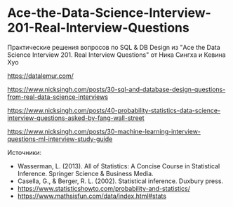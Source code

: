 # Ace-the-Data-Science-Interview-201-Real-Interview-Questions
Практические решения вопросов по SQL & DB Design из "Ace the Data Science Interview 201. Real Interview Questions" от Ника Сингха и Кевина Хуо

https://datalemur.com/

https://www.nicksingh.com/posts/30-sql-and-database-design-questions-from-real-data-science-interviews


https://www.nicksingh.com/posts/40-probability-statistics-data-science-interview-questions-asked-by-fang-wall-street


https://www.nicksingh.com/posts/30-machine-learning-interview-questions-ml-interview-study-guide


Источники:
- Wasserman, L. (2013). All of Statistics: A Concise Course in Statistical Inference. Springer Science & Business Media.
- Casella, G., & Berger, R. L. (2002). Statistical inference. Duxbury press.
- https://www.statisticshowto.com/probability-and-statistics/
- https://www.mathsisfun.com/data/index.html#stats
